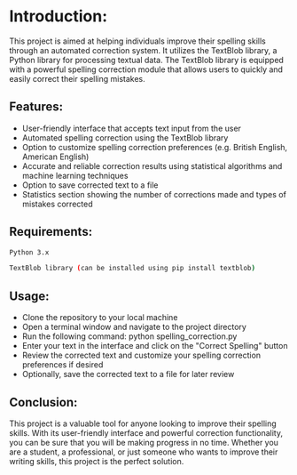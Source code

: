 # Introduction:
This project is aimed at helping individuals improve their spelling skills through an automated correction system. 
It utilizes the TextBlob library, a Python library for processing textual data.
The TextBlob library is equipped with a powerful spelling correction module that allows users to quickly and easily correct their spelling mistakes.

## Features:
- User-friendly interface that accepts text input from the user
- Automated spelling correction using the TextBlob library
- Option to customize spelling correction preferences (e.g. British English, American English)
- Accurate and reliable correction results using statistical algorithms and machine learning techniques
- Option to save corrected text to a file
- Statistics section showing the number of corrections made and types of mistakes corrected

## Requirements:
```sh
Python 3.x

TextBlob library (can be installed using pip install textblob)
```
## Usage:
- Clone the repository to your local machine
- Open a terminal window and navigate to the project directory
- Run the following command: python spelling_correction.py
- Enter your text in the interface and click on the "Correct Spelling" button
- Review the corrected text and customize your spelling correction preferences if desired
- Optionally, save the corrected text to a file for later review

## Conclusion:
This project is a valuable tool for anyone looking to improve their spelling skills. 
With its user-friendly interface and powerful correction functionality, you can be sure that you will be making progress in no time. 
Whether you are a student, a professional, or just someone who wants to improve their writing skills, this project is the perfect solution.
